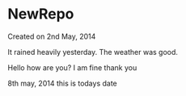 NewRepo
=======
Created on 2nd May, 2014

It rained heavily yesterday.
The weather was good.

Hello how are you?
I am fine thank you

8th may, 2014
this is todays date
